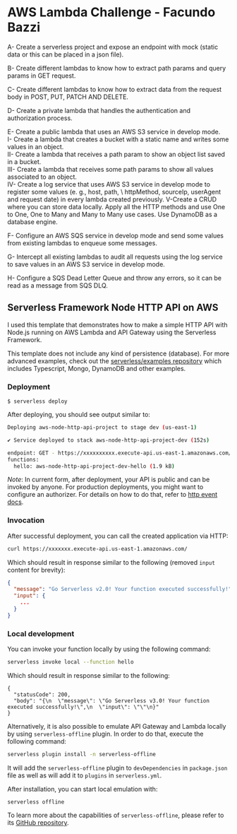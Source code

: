 <!--
title: 'AWS Simple HTTP Endpoint example in NodeJS'
description: 'This template demonstrates how to make a simple HTTP API with Node.js running on AWS Lambda and API Gateway using the Serverless Framework.'
layout: Doc
framework: v3
platform: AWS
language: nodeJS
authorLink: 'https://github.com/serverless'
authorName: 'Serverless, inc.'
authorAvatar: 'https://avatars1.githubusercontent.com/u/13742415?s=200&v=4'
-->

# AWS Lambda Challenge - Facundo Bazzi

A- Create a serverless project and expose an endpoint with mock (static data or this can be placed in a json file).

B- Create different lambdas to know how to extract path params and query params in GET request.

C- Create different lambdas to know how to extract data from the request body in POST, PUT, PATCH AND DELETE.

D- Create a private lambda that handles the authentication and authorization process.

E- Create a public lambda that uses an AWS S3 service in develop mode.\
   I- Create a lambda that creates a bucket with a static name and writes some values in an object.\
   II- Create a lambda that receives a path param to show an object list saved in a bucket.\
   III- Create a lambda that receives some path params to show all values associated to an object.\
   IV- Create a log service that uses AWS S3 service in develop mode to register some values (e. g., host, path,  \    httpMethod, sourceIp, userAgent and request date) in every lambda created previously.
   V-Create a CRUD where you can store data locally. Apply all the HTTP methods and use One to One, One to Many and Many to Many use cases. Use DynamoDB as a database engine.

F- Configure an AWS SQS service in develop mode and send some values from existing lambdas to enqueue some messages.

G- Intercept all existing lambdas to audit all requests using the log service to save values in an AWS S3 service in develop mode.

H- Configure a SQS Dead Letter Queue and throw any errors, so it can be read as a message from SQS DLQ.

## Serverless Framework Node HTTP API on AWS

I used this template that demonstrates how to make a simple HTTP API with Node.js running on AWS Lambda and API Gateway using the Serverless Framework.

This template does not include any kind of persistence (database). For more advanced examples, check out the [serverless/examples repository](https://github.com/serverless/examples/) which includes Typescript, Mongo, DynamoDB and other examples.

### Deployment

```
$ serverless deploy
```

After deploying, you should see output similar to:

```bash
Deploying aws-node-http-api-project to stage dev (us-east-1)

✔ Service deployed to stack aws-node-http-api-project-dev (152s)

endpoint: GET - https://xxxxxxxxxx.execute-api.us-east-1.amazonaws.com/
functions:
  hello: aws-node-http-api-project-dev-hello (1.9 kB)
```

_Note_: In current form, after deployment, your API is public and can be invoked by anyone. For production deployments, you might want to configure an authorizer. For details on how to do that, refer to [http event docs](https://www.serverless.com/framework/docs/providers/aws/events/apigateway/).

### Invocation

After successful deployment, you can call the created application via HTTP:

```bash
curl https://xxxxxxx.execute-api.us-east-1.amazonaws.com/
```

Which should result in response similar to the following (removed `input` content for brevity):

```json
{
  "message": "Go Serverless v2.0! Your function executed successfully!",
  "input": {
    ...
  }
}
```

### Local development

You can invoke your function locally by using the following command:

```bash
serverless invoke local --function hello
```

Which should result in response similar to the following:

```
{
  "statusCode": 200,
  "body": "{\n  \"message\": \"Go Serverless v3.0! Your function executed successfully!\",\n  \"input\": \"\"\n}"
}
```


Alternatively, it is also possible to emulate API Gateway and Lambda locally by using `serverless-offline` plugin. In order to do that, execute the following command:

```bash
serverless plugin install -n serverless-offline
```

It will add the `serverless-offline` plugin to `devDependencies` in `package.json` file as well as will add it to `plugins` in `serverless.yml`.

After installation, you can start local emulation with:

```
serverless offline
```

To learn more about the capabilities of `serverless-offline`, please refer to its [GitHub repository](https://github.com/dherault/serverless-offline).
